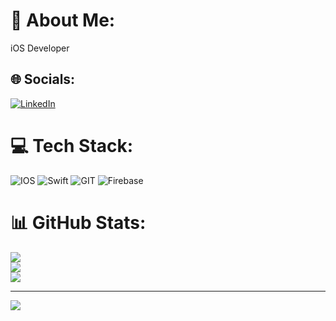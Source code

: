 # 💫 About Me:
iOS Developer


## 🌐 Socials:
[![LinkedIn](https://img.shields.io/badge/LinkedIn-%230077B5.svg?logo=linkedin&logoColor=white)](https://linkedin.com/in/https://www.linkedin.com/in/hitesh-suthar-03558215a/) 

# 💻 Tech Stack:
![IOS](https://img.shields.io/badge/IOS-%2320232a.svg?style=for-the-badge&logo=apple&logoColor=white) ![Swift](https://img.shields.io/badge/swift-F54A2A?style=for-the-badge&logo=swift&logoColor=white) ![GIT](https://img.shields.io/badge/Git-fc6d26?style=for-the-badge&logo=git&logoColor=white) ![Firebase](https://img.shields.io/badge/firebase-%23039BE5.svg?style=for-the-badge&logo=firebase)
# 📊 GitHub Stats:
![](https://github-readme-stats.vercel.app/api?username=hiteshsuthar1410&theme=dark&hide_border=false&include_all_commits=false&count_private=false)<br/>
![](https://github-readme-streak-stats.herokuapp.com/?user=hiteshsuthar1410&theme=dark&hide_border=false)<br/>
![](https://github-readme-stats.vercel.app/api/top-langs/?username=hiteshsuthar1410&theme=dark&hide_border=false&include_all_commits=false&count_private=false&layout=compact)

---
[![](https://visitcount.itsvg.in/api?id=hiteshsuthar1410&icon=0&color=0)](https://visitcount.itsvg.in)

<!-- Proudly created with GPRM ( https://gprm.itsvg.in ) -->
